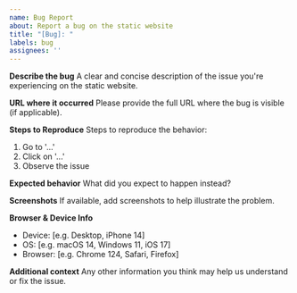 ```yaml
---
name: Bug Report
about: Report a bug on the static website
title: "[Bug]: "
labels: bug
assignees: ''
---
```


**Describe the bug**
A clear and concise description of the issue you're experiencing on the static website.

**URL where it occurred**
Please provide the full URL where the bug is visible (if applicable).

**Steps to Reproduce**
Steps to reproduce the behavior:
1. Go to '...'
2. Click on '...'
3. Observe the issue

**Expected behavior**
What did you expect to happen instead?

**Screenshots**
If available, add screenshots to help illustrate the problem.

**Browser & Device Info**
- Device: [e.g. Desktop, iPhone 14]
- OS: [e.g. macOS 14, Windows 11, iOS 17]
- Browser: [e.g. Chrome 124, Safari, Firefox]

**Additional context**
Any other information you think may help us understand or fix the issue.
